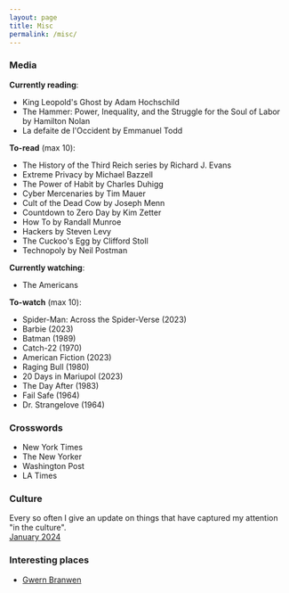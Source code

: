 ```yaml
---
layout: page
title: Misc
permalink: /misc/
---
```

### Media
**Currently reading**:
- King Leopold's Ghost by Adam Hochschild
- The Hammer: Power, Inequality, and the Struggle for the Soul of Labor by Hamilton Nolan
- La defaite de l'Occident by Emmanuel Todd

**To-read** (max 10):
- The History of the Third Reich series by Richard J. Evans
- Extreme Privacy by Michael Bazzell
- The Power of Habit by Charles Duhigg
- Cyber Mercenaries by Tim Mauer
- Cult of the Dead Cow by Joseph Menn
- Countdown to Zero Day by Kim Zetter
- How To by Randall Munroe 
- Hackers by Steven Levy
- The Cuckoo's Egg by Clifford Stoll
- Technopoly by Neil Postman

**Currently watching**:
- The Americans

**To-watch** (max 10):
- Spider-Man: Across the Spider-Verse (2023)
- Barbie (2023)
- Batman (1989)
- Catch-22 (1970)
- American Fiction (2023)
- Raging Bull (1980)
- 20 Days in Mariupol (2023)
- The Day After (1983)
- Fail Safe (1964)
- Dr. Strangelove (1964)

### Crosswords
- New York Times
- The New Yorker
- Washington Post
- LA Times

### Culture
Every so often I give an update on things that have captured my attention "in the culture".\
[January 2024](_posts/2024-01-02-cu.md)

### Interesting places
- [Gwern Branwen](https://gwern.net/index)
